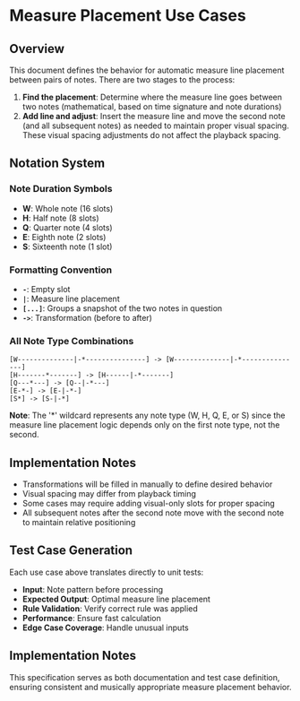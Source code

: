 # Measure Placement Use Cases

## Overview

This document defines the behavior for automatic measure line placement between pairs of notes. There are two stages to the process:

1. **Find the placement**: Determine where the measure line goes between two notes (mathematical, based on time signature and note durations)
2. **Add line and adjust**: Insert the measure line and move the second note (and all subsequent notes) as needed to maintain proper visual spacing. These visual spacing adjustments do not affect the playback spacing.

## Notation System

### Note Duration Symbols
- **W**: Whole note (16 slots)
- **H**: Half note (8 slots) 
- **Q**: Quarter note (4 slots)
- **E**: Eighth note (2 slots)
- **S**: Sixteenth note (1 slot)

### Formatting Convention
- **`-`**: Empty slot
- **`|`**: Measure line placement
- **`[...]`**: Groups a snapshot of the two notes in question
- **`->`**: Transformation (before to after)

### All Note Type Combinations

```
[W--------------|-*---------------] -> [W--------------|-*---------------]
[H-------*-------] -> [H------|-*-------]
[Q---*---] -> [Q--|-*---]
[E-*-] -> [E-|-*-]
[S*] -> [S-|-*]
```

**Note**: The '*' wildcard represents any note type (W, H, Q, E, or S) since the measure line placement logic depends only on the first note type, not the second.

## Implementation Notes

- Transformations will be filled in manually to define desired behavior
- Visual spacing may differ from playback timing
- Some cases may require adding visual-only slots for proper spacing
- All subsequent notes after the second note move with the second note to maintain relative positioning

## Test Case Generation

Each use case above translates directly to unit tests:
- **Input**: Note pattern before processing
- **Expected Output**: Optimal measure line placement
- **Rule Validation**: Verify correct rule was applied
- **Performance**: Ensure fast calculation
- **Edge Case Coverage**: Handle unusual inputs

## Implementation Notes

This specification serves as both documentation and test case definition, ensuring consistent and musically appropriate measure placement behavior. 